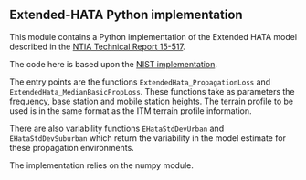 ## Extended-HATA Python implementation

This module contains a Python implementation of the Extended HATA model
described in the [NTIA Technical Report 15-517](https://www.ntia.doc.gov/report/2015/35-ghz-exclusion-zone-analyses-and-methodology).

The code here is based upon the [NIST implementation](https://github.com/usnistgov/eHATA).

The entry points are the functions `ExtendedHata_PropagationLoss` and `ExtendedHata_MedianBasicPropLoss`.
These functions take as parameters the frequency, base station and mobile station heights. The terrain
profile to be used is in the same format as the ITM terrain profile information.

There are also variability functions `EHataStdDevUrban` and `EHataStdDevSuburban` which return the
variability in the model estimate for these propagation environments.

The implementation relies on the numpy module.

